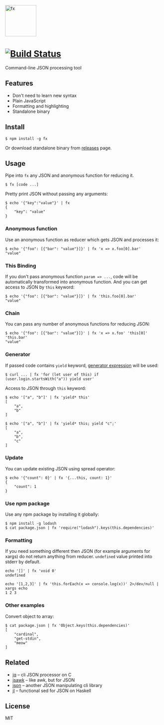 <img src="https://user-images.githubusercontent.com/141232/35405308-4b41f446-0238-11e8-86c1-21f407cc8460.png" height="100" alt="fx">

# [![Build Status](https://travis-ci.org/antonmedv/fx.svg?branch=master)](https://travis-ci.org/antonmedv/fx)

Command-line JSON processing tool

## Features

* Don't need to learn new syntax
* Plain JavaScript
* Formatting and highlighting
* Standalone binary

## Install

```
$ npm install -g fx
```

Or download standalone binary from [releases](https://github.com/antonmedv/fx/releases) page.

## Usage

Pipe into `fx` any JSON and anonymous function for reducing it.

```
$ fx [code ...]
```

Pretty print JSON without passing any arguments:
```
$ echo '{"key":"value"}' | fx
{
    "key": "value"
}
```

### Anonymous function

Use an anonymous function as reducer which gets JSON and processes it:
```
$ echo '{"foo": [{"bar": "value"}]}' | fx 'x => x.foo[0].bar'
"value"
```

### This Binding

If you don't pass anonymous function `param => ...`, code will be automatically transformed into anonymous function.
And you can get access to JSON by `this` keyword:
```
$ echo '{"foo": [{"bar": "value"}]}' | fx 'this.foo[0].bar'
"value"
```

### Chain

You can pass any number of anonymous functions for reducing JSON:
```
$ echo '{"foo": [{"bar": "value"}]}' | fx 'x => x.foo' 'this[0]' 'this.bar'
"value"
```

### Generator

If passed code contains `yield` keyword, [generator expression](https://github.com/sebmarkbage/ecmascript-generator-expression)
will be used:
```
$ curl ... | fx 'for (let user of this) if (user.login.startsWith("a")) yield user'
```

Access to JSON through `this` keyword:
```
$ echo '["a", "b"]' | fx 'yield* this'
[
    "a",
    "b"
]
```

```
$ echo '["a", "b"]' | fx 'yield* this; yield "c";'
[
    "a",
    "b",
    "c"
]
```

### Update

You can update existing JSON using spread operator:

```
$ echo '{"count": 0}' | fx '{...this, count: 1}'
{
    "count": 1
}
```

### Use npm package

Use any npm package by installing it globally:
```
$ npm install -g lodash
$ cat package.json | fx 'require("lodash").keys(this.dependencies)'
```

### Formatting

If you need something different then JSON (for example arguments for xargs) do not return anything from reducer.
`undefined` value printed into stderr by default.
```
echo '[]' | fx 'void 0'
undefined
```

```
echo '[1,2,3]' | fx 'this.forEach(x => console.log(x))' 2>/dev/null | xargs echo
1 2 3
```

### Other examples

Convert object to array:
```
$ cat package.json | fx 'Object.keys(this.dependencies)'
[
    "cardinal",
    "get-stdin",
    "meow"
]
```


## Related

* [jq](https://github.com/stedolan/jq) – cli JSON processor on C
* [jsawk](https://github.com/micha/jsawk) – like awk, but for JSON
* [json](https://github.com/trentm/json) – another JSON manipulating cli library
* [jl](https://github.com/chrisdone/jl) – functional sed for JSON on Haskell

## License

MIT
